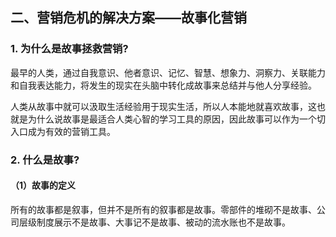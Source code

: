 ## 二、营销危机的解决方案——故事化营销
### 1. 为什么是故事拯救营销?
最早的人类，通过自我意识、他者意识、记忆、智慧、想象力、洞察力、关联能力和自我表达能力，将发生的现实在头脑中转化成故事来总结并与他人分享经验。

人类从故事中就可以汲取生活经验用于现实生活，所以人本能地就喜欢故事，这也就是为什么说故事是最适合人类心智的学习工具的原因，因此故事可以作为一个切入口成为有效的营销工具。

### 2. 什么是故事?
#### （1）故事的定义
所有的故事都是叙事，但并不是所有的叙事都是故事。零部件的堆砌不是故事、公司层级制度展示不是故事、大事记不是故事、被动的流水账也不是故事。